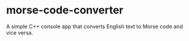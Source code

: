# morse-code-converter
A simple C++ console app that converts English text to Morse code and vice versa.
